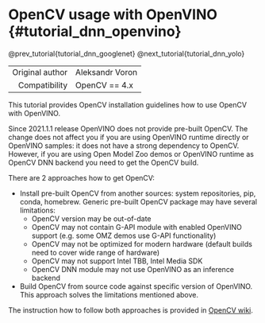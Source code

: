 OpenCV usage with OpenVINO {#tutorial_dnn_openvino}
=====================

@prev_tutorial{tutorial_dnn_googlenet}
@next_tutorial{tutorial_dnn_yolo}

|    |    |
| -: | :- |
| Original author | Aleksandr Voron |
| Compatibility | OpenCV == 4.x |

This tutorial provides OpenCV installation guidelines how to use OpenCV with OpenVINO.

Since 2021.1.1 release OpenVINO does not provide pre-built OpenCV.
The change does not affect you if you are using OpenVINO runtime directly or OpenVINO samples: it does not have a strong dependency to OpenCV.
However, if you are using Open Model Zoo demos or OpenVINO runtime as OpenCV DNN backend you need to get the OpenCV build.

There are 2 approaches how to get OpenCV:

- Install pre-built OpenCV from another sources: system repositories, pip, conda, homebrew. Generic pre-built OpenCV package may have several limitations:
    - OpenCV version may be out-of-date
    - OpenCV may not contain G-API module with enabled OpenVINO support (e.g. some OMZ demos use G-API functionality)
    - OpenCV may not be optimized for modern hardware (default builds need to cover wide range of hardware)
    - OpenCV may not support Intel TBB, Intel Media SDK
    - OpenCV DNN module may not use OpenVINO as an inference backend
- Build OpenCV from source code against specific version of OpenVINO. This approach solves the limitations mentioned above.

The instruction how to follow both approaches is provided in [OpenCV wiki](https://github.com/opencv/opencv/wiki/BuildOpenCV4OpenVINO).
